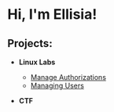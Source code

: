 <h1>Hi, I'm Ellisia! 

<h2>Projects:</h2>

- <b>Linux Labs</b>
  - [Manage Authorizations](https://github.com/etquint/Linux-Lab)
  - [Managing Users](https://github.com/etquint/Linux-Lab6)
 
- <b>CTF</b>







